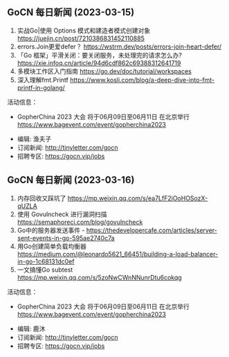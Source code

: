 
## GoCN 每日新闻 (2023-03-15)
1. 实战Go|使用 Options 模式和建造者模式创建对象 https://juejin.cn/post/7210386831452110885
2. errors.Join更爱defer？ https://wstrm.dev/posts/errors-join-heart-defer/
3. 「Go 框架」平滑关闭：要关闭服务，未处理完的请求怎么办?https://xie.infoq.cn/article/94d6cdf862c69388312641719
4. 多模块工作区入门指南 https://go.dev/doc/tutorial/workspaces
5. 深入理解fmt.Printf https://www.kosli.com/blog/a-deep-dive-into-fmt-printf-in-golang/

活动信息：
* GopherChina 2023 大会 将于06月09日至06月11日 在北京举行 https://www.bagevent.com/event/gopherchina2023

- 编辑: 渔夫子
- 订阅新闻: http://tinyletter.com/gocn
- 招聘专区: https://gocn.vip/jobs


## GoCN 每日新闻 (2023-03-16)
1. 内存回收又踩坑了 https://mp.weixin.qq.com/s/ea7LfF2jOoHOSozX-qUZLA
2. 使用 Govulncheck 进行漏洞扫描  https://semaphoreci.com/blog/govulncheck
3. Go中的服务器发送事件 - https://thedevelopercafe.com/articles/server-sent-events-in-go-595ae2740c7a
4. 用Go创建简单负载均衡器 https://medium.com/@leonardo5621_66451/building-a-load-balancer-in-go-1c68131dc0ef
5. 一文搞懂Go subtest https://mp.weixin.qq.com/s/5zoNwCWnNNunrDtu6cokqg

活动信息：
* GopherChina 2023 大会 将于06月09日至06月11日 在北京举行 https://www.bagevent.com/event/gopherchina2023

- 编辑: 鹿沐
- 订阅新闻: http://tinyletter.com/gocn
- 招聘专区: https://gocn.vip/jobs